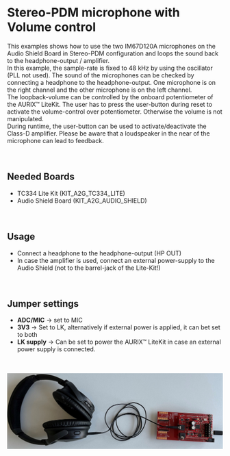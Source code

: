 # Stereo-PDM microphone with Volume control

This examples shows how to use the two IM67D120A microphones on the Audio Shield Board in Stereo-PDM configuration and loops the sound back to the headphone-output / amplifier. <br>
In this example, the sample-rate is fixed to 48 kHz by using the oscillator (PLL not used). The sound of the microphones can be checked by connecting a headphone to the headphone-output. One microphone is on the right channel and the other microphone is on the left channel. <br>
The loopback-volume can be controlled by the onboard potentiometer of the AURIX™ LiteKit. The user has to press the user-button during reset to activate the volume-control over potentiometer. Otherwise the volume is not manipulated.<br>
During runtime, the user-button can be used to activate/deactivate the Class-D amplifier. Please be aware that a loudspeaker in the near of the microphone can lead to feedback.
<br><br><br>


## Needed Boards
* TC334 Lite Kit (KIT_A2G_TC334_LITE)
* Audio Shield Board (KIT_A2G_AUDIO_SHIELD)
<br><br><br>
## Usage
* Connect a headphone to the headphone-output (HP OUT)
* In case the amplifier is used, connect an external power-supply to the Audio Shield (not to the barrel-jack of the Lite-Kit!)
<br><br><br>
## Jumper settings
* **ADC/MIC** -> set to MIC
* **3V3** -> Set to LK, alternatively if external power is applied, it can bet set to both
* **LK supply** -> Can be set to power the AURIX™ LiteKit in case an external power supply is connected.
<br><br><br>
<img src="/Documentation/Images/TC334_MIC_LB.jpg" width="600">  